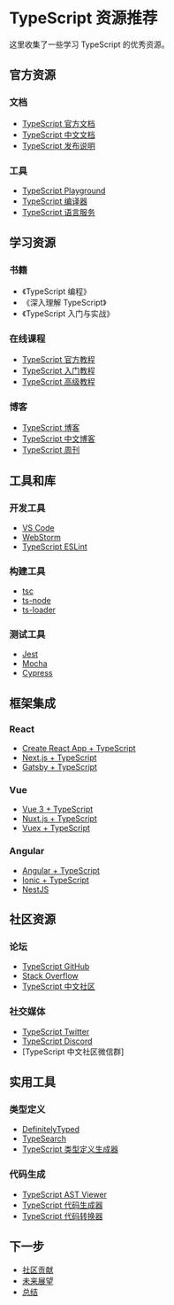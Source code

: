 # TypeScript 资源推荐

这里收集了一些学习 TypeScript 的优秀资源。

## 官方资源

### 文档

- [TypeScript 官方文档](https://www.typescriptlang.org/docs/)
- [TypeScript 中文文档](https://ts.nodejs.cn/)
- [TypeScript 发布说明](https://www.typescriptlang.org/docs/handbook/release-notes.html)

### 工具

- [TypeScript Playground](https://www.typescriptlang.org/play)
- [TypeScript 编译器](https://www.typescriptlang.org/docs/handbook/compiler-options.html)
- [TypeScript 语言服务](https://github.com/microsoft/TypeScript/wiki/Architectural-Overview)

## 学习资源

### 书籍

- 《TypeScript 编程》
- 《深入理解 TypeScript》
- 《TypeScript 入门与实战》

### 在线课程

- [TypeScript 官方教程](https://www.typescriptlang.org/docs/handbook/intro.html)
- [TypeScript 入门教程](https://ts.xcatliu.com/)
- [TypeScript 高级教程](https://jkchao.github.io/typescript-book-chinese/)

### 博客

- [TypeScript 博客](https://devblogs.microsoft.com/typescript/)
- [TypeScript 中文博客](https://ts.yayujs.com/)
- [TypeScript 周刊](https://www.typescript-weekly.com/)

## 工具和库

### 开发工具

- [VS Code](https://code.visualstudio.com/)
- [WebStorm](https://www.jetbrains.com/webstorm/)
- [TypeScript ESLint](https://github.com/typescript-eslint/typescript-eslint)

### 构建工具

- [tsc](https://www.typescriptlang.org/docs/handbook/compiler-options.html)
- [ts-node](https://github.com/TypeStrong/ts-node)
- [ts-loader](https://github.com/TypeStrong/ts-loader)

### 测试工具

- [Jest](https://jestjs.io/docs/getting-started#using-typescript)
- [Mocha](https://mochajs.org/#working-with-typescript)
- [Cypress](https://docs.cypress.io/guides/tooling/typescript-support)

## 框架集成

### React

- [Create React App + TypeScript](https://create-react-app.dev/docs/adding-typescript/)
- [Next.js + TypeScript](https://nextjs.org/docs/basic-features/typescript)
- [Gatsby + TypeScript](https://www.gatsbyjs.com/docs/how-to/custom-configuration/typescript/)

### Vue

- [Vue 3 + TypeScript](https://v3.vuejs.org/guide/typescript-support.html)
- [Nuxt.js + TypeScript](https://typescript.nuxtjs.org/)
- [Vuex + TypeScript](https://vuex.vuejs.org/guide/typescript-support.html)

### Angular

- [Angular + TypeScript](https://angular.io/guide/typescript-configuration)
- [Ionic + TypeScript](https://ionicframework.com/docs/typescript)
- [NestJS](https://docs.nestjs.com/)

## 社区资源

### 论坛

- [TypeScript GitHub](https://github.com/microsoft/TypeScript)
- [Stack Overflow](https://stackoverflow.com/questions/tagged/typescript)
- [TypeScript 中文社区](https://ts.nodejs.cn/community)

### 社交媒体

- [TypeScript Twitter](https://twitter.com/typescript)
- [TypeScript Discord](https://discord.gg/typescript)
- [TypeScript 中文社区微信群]

## 实用工具

### 类型定义

- [DefinitelyTyped](https://github.com/DefinitelyTyped/DefinitelyTyped)
- [TypeSearch](https://microsoft.github.io/TypeSearch/)
- [TypeScript 类型定义生成器](https://github.com/quicktype/quicktype)

### 代码生成

- [TypeScript AST Viewer](https://ts-ast-viewer.com/)
- [TypeScript 代码生成器](https://github.com/dsherret/ts-morph)
- [TypeScript 代码转换器](https://github.com/facebook/jscodeshift)

## 下一步

- [社区贡献](./16-community-contribution.md)
- [未来展望](./17-future.md)
- [总结](./18-summary.md)

